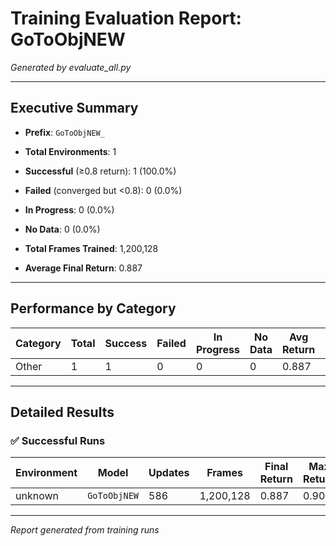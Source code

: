# Training Evaluation Report: GoToObjNEW

*Generated by evaluate_all.py*

---

## Executive Summary

- **Prefix**: `GoToObjNEW_`
- **Total Environments**: 1
- **Successful** (≥0.8 return): 1 (100.0%)
- **Failed** (converged but <0.8): 0 (0.0%)
- **In Progress**: 0 (0.0%)
- **No Data**: 0 (0.0%)

- **Total Frames Trained**: 1,200,128
- **Average Final Return**: 0.887

---

## Performance by Category

| Category | Total | Success | Failed | In Progress | No Data | Avg Return | Total Frames |
|----------|-------|---------|--------|-------------|---------|------------|-------------|
| Other | 1 | 1 | 0 | 0 | 0 | 0.887 | 1,200,128 |

---

## Detailed Results

### ✅ Successful Runs

| Environment | Model | Updates | Frames | Final Return | Max Return | Avg FPS |
|-------------|-------|---------|--------|--------------|------------|--------|
| unknown | `GoToObjNEW` | 586 | 1,200,128 | 0.887 | 0.904 | 811 |

---

*Report generated from training runs*
